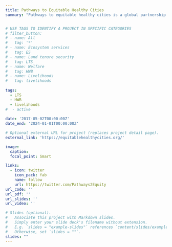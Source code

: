 ```yaml
---
title: Pathways to Equitable Healthy Cities
summary: "Pathways to equitable healthy cities is a global partnership that aims to improve population health, enhance health equity and ensure environmental sustainability in cities around the world through co-production of rigorous evidence with policy and civil society partners in cities in five countries. We use diverse data sources, especially emerging open and big data, and novel methods for data integration and visualisation to characterise cities dynamic social, physical and natural environments, people’s experiences of these environments, and their health."


# USE TAGS TO IDENTIFY A PROJECT IN SPECIFIC CATEGORIES
# filter_button:
# - name: All
#   tag: '*'
# - name: Ecosystem services
#   tag: ES
# - name: Land tenure security
#   tag: LTS
# - name: Welfare
#   tag: HWB
# - name: Livelihoods
#   tag: livelihoods
    
tags:
  - LTS
  - HWB
  - livelihoods
#  - active
  
date: '2017-05-02T00:00:00Z'
date_end: '2024-01-01T00:00:00Z'

# Optional external URL for project (replaces project detail page).
external_link: 'https://equitablehealthycities.org/'

image:
  caption: 
  focal_point: Smart

links:
  - icon: twitter
    icon_pack: fab
    name: follow
    url: https://twitter.com/Pathways2Equity
url_code: ''
url_pdf: ''
url_slides: ''
url_video: ''

# Slides (optional).
#   Associate this project with Markdown slides.
#   Simply enter your slide deck's filename without extension.
#   E.g. `slides = "example-slides"` references `content/slides/example-slides.md`.
#   Otherwise, set `slides = ""`.
slides: ""
---
```


